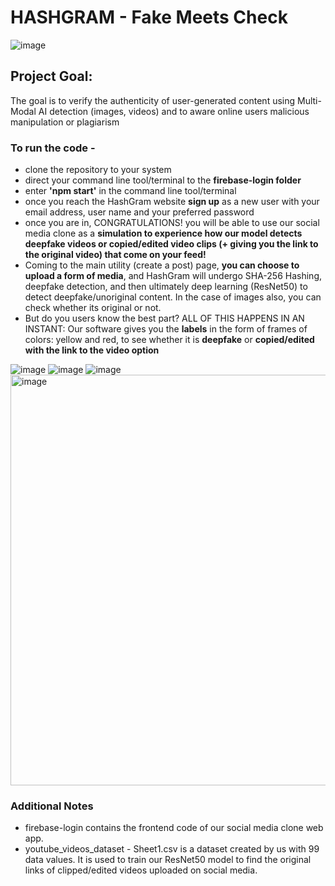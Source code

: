 # HASHGRAM - Fake Meets Check
![image](https://github.com/user-attachments/assets/dae92b6f-e3a6-456b-a594-5f4ebabcc060)

## Project Goal:
The goal is to verify the authenticity of user-generated content using Multi-Modal AI detection (images, videos) and to aware online users malicious manipulation or plagiarism

### To run the code - 
- clone the repository to your system
- direct your command line tool/terminal to the __firebase-login folder__
- enter __'npm start'__ in the command line tool/terminal
- once you reach the HashGram website __sign up__ as a new user with your email address, user name and your preferred password
- once you are in, CONGRATULATIONS! you will be able to use our social media clone as a __simulation to experience how our model detects deepfake videos or copied/edited video clips (+ giving you the link to the original video) that come on your feed!__
- Coming to the main utility (create a post) page, __you can choose to upload a form of media__, and HashGram will undergo SHA-256 Hashing, deepfake detection, and then ultimately deep learning (ResNet50) to detect deepfake/unoriginal content. In the case of images also, you can check whether its original or not.
- But do you users know the best part? ALL OF THIS HAPPENS IN AN INSTANT: Our software gives you the __labels__ in the form of frames of colors: yellow and red, to see whether it is __deepfake__ or __copied/edited with the link to the video option__

![image](https://github.com/user-attachments/assets/e070ac28-3853-4861-a88e-b3ba3e49d647)
![image](https://github.com/user-attachments/assets/0b91205a-fa94-4979-8483-b760e6c00c18)
![image](https://github.com/user-attachments/assets/3164354b-0b7d-422a-bc4a-fe153c315a58)
<img width="657" alt="image" src="https://github.com/user-attachments/assets/5a6c683f-6181-420d-90b7-fdd7bbd44e63" />


### Additional Notes
- firebase-login contains the frontend code of our social media clone web app.
- youtube_videos_dataset - Sheet1.csv is a dataset created by us with 99 data values. It is used to train our ResNet50 model to find the original links of clipped/edited videos uploaded on social media.

